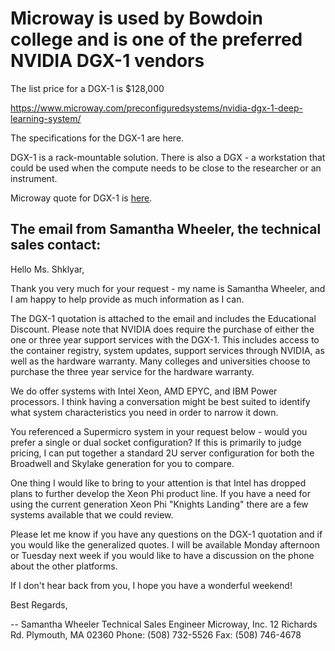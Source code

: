 # Microway is used by Bowdoin college and is one of the preferred NVIDIA DGX-1 vendors

The list price for a DGX-1 is $128,000

https://www.microway.com/preconfiguredsystems/nvidia-dgx-1-deep-learning-system/


The specifications for the DGX-1 are here.


DGX-1 is a rack-mountable solution. There is also a DGX - a workstation that could be used when the compute needs to be close 
to the researcher or an instrument.

Microway quote for DGX-1 is [here](https://github.com/Pomona-ITS/hpc/blob/master/design/vendors/Microway/MWYQ23280.pdf).

## The email from Samantha Wheeler, the technical sales contact:

Hello Ms. Shklyar,

Thank you very much for your request - my name is Samantha Wheeler, and I am happy to help provide as much information as I can.

The DGX-1 quotation is attached to the email and includes the Educational Discount. Please note that NVIDIA does require the purchase of either the one or three year support services with the DGX-1. This includes access to the container registry, system updates, support services through NVIDIA, as well as the hardware warranty. Many colleges and universities choose to purchase the three year service for the hardware warranty.

We do offer systems with Intel Xeon, AMD EPYC, and IBM Power processors. I think having a conversation might be best suited to identify what system characteristics you need in order to narrow it down.

You referenced a Supermicro system in your request below - would you prefer a single or dual socket configuration? If this is primarily to judge pricing, I can put together a standard 2U server configuration for both the Broadwell and Skylake generation for you to compare.

One thing I would like to bring to your attention is that Intel has dropped plans to further develop the Xeon Phi product line. If you have a need for using the current generation Xeon Phi "Knights Landing" there are a few systems available that we could review.

Please let me know if you have any questions on the DGX-1 quotation and if you would like the generalized quotes. I will be available Monday afternoon or Tuesday next week if you would like to have a discussion on the phone about the other platforms.

If I don't hear back from you, I hope you have a wonderful weekend!

Best Regards,

-- 
Samantha Wheeler
Technical Sales Engineer
Microway, Inc. 
12 Richards Rd.
Plymouth, MA 02360
Phone: (508) 732-5526
Fax: (508) 746-4678

